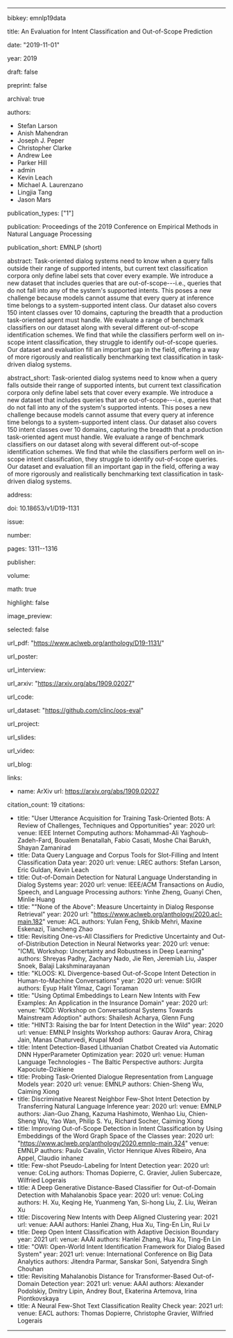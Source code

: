 ---

bibkey: emnlp19data

title: An Evaluation for Intent Classification and Out-of-Scope Prediction

date: "2019-11-01"

year: 2019

draft: false

preprint: false

archival: true

authors: 
- Stefan Larson
- Anish Mahendran
- Joseph J. Peper
- Christopher Clarke
- Andrew Lee
- Parker Hill
- admin
- Kevin Leach
- Michael A. Laurenzano
- Lingjia Tang
- Jason Mars

publication_types: ["1"]

publication: Proceedings of the 2019 Conference on Empirical Methods in Natural Language Processing

publication_short: EMNLP (short)

abstract: Task-oriented dialog systems need to know when a query falls outside their range of supported intents, but current text classification corpora only define label sets that cover every example. We introduce a new dataset that includes queries that are out-of-scope---i.e., queries that do not fall into any of the system's supported intents. This poses a new challenge because models cannot assume that every query at inference time belongs to a system-supported intent class. Our dataset also covers 150 intent classes over 10 domains, capturing the breadth that a production task-oriented agent must handle. We evaluate a range of benchmark classifiers on our dataset along with several different out-of-scope identification schemes. We find that while the classifiers perform well on in-scope intent classification, they struggle to identify out-of-scope queries. Our dataset and evaluation fill an important gap in the field, offering a way of more rigorously and realistically benchmarking text classification in task-driven dialog systems.

abstract_short: Task-oriented dialog systems need to know when a query falls outside their range of supported intents, but current text classification corpora only define label sets that cover every example. We introduce a new dataset that includes queries that are out-of-scope---i.e., queries that do not fall into any of the system's supported intents. This poses a new challenge because models cannot assume that every query at inference time belongs to a system-supported intent class. Our dataset also covers 150 intent classes over 10 domains, capturing the breadth that a production task-oriented agent must handle. We evaluate a range of benchmark classifiers on our dataset along with several different out-of-scope identification schemes. We find that while the classifiers perform well on in-scope intent classification, they struggle to identify out-of-scope queries. Our dataset and evaluation fill an important gap in the field, offering a way of more rigorously and realistically benchmarking text classification in task-driven dialog systems.

address: 

doi: 10.18653/v1/D19-1131

issue: 

number: 

pages: 1311--1316

publisher: 

volume: 

math: true

highlight: false

image_preview: 

selected: false

url_pdf: "https://www.aclweb.org/anthology/D19-1131/"

url_poster: 

url_interview: 

url_arxiv: "https://arxiv.org/abs/1909.02027"

url_code: 

url_dataset: "https://github.com/clinc/oos-eval"

url_project: 

url_slides: 

url_video: 

url_blog: 

links: 
- name: ArXiv
  url: https://arxiv.org/abs/1909.02027

citation_count: 19
citations:
- title: "User Utterance Acquisition for Training Task-Oriented Bots: A Review of Challenges, Techniques and Opportunities"
  year: 2020
  url: 
  venue: IEEE Internet Computing
  authors: Mohammad-Ali Yaghoub-Zadeh-Fard, Boualem Benatallah, Fabio Casati, Moshe Chai Barukh, Shayan Zamanirad
- title: Data Query Language and Corpus Tools for Slot-Filling and Intent Classification Data
  year: 2020
  url: 
  venue: LREC
  authors: Stefan Larson, Eric Guldan, Kevin Leach
- title: Out-of-Domain Detection for Natural Language Understanding in Dialog Systems
  year: 2020
  url: 
  venue: IEEE/ACM Transactions on Audio, Speech, and Language Processing
  authors: Yinhe Zheng, Guanyi Chen, Minlie Huang
- title: "\"None of the Above\": Measure Uncertainty in Dialog Response Retrieval"
  year: 2020
  url: "https://www.aclweb.org/anthology/2020.acl-main.182"
  venue: ACL
  authors: Yulan Feng, Shikib Mehri, Maxine Eskenazi, Tiancheng Zhao
- title: Revisiting One-vs-All Classifiers for Predictive Uncertainty and Out-of-Distribution Detection in Neural Networks
  year: 2020
  url: 
  venue: "ICML Workshop: Uncertainty and Robustness in Deep Learning"
  authors: Shreyas Padhy, Zachary Nado, Jie Ren, Jeremiah Liu, Jasper Snoek, Balaji Lakshminarayanan
- title: "KLOOS: KL Divergence-based Out-of-Scope Intent Detection in Human-to-Machine Conversations"
  year: 2020
  url: 
  venue: SIGIR
  authors: Eyup Halit Yilmaz, Cagri Toraman
- title: "Using Optimal Embeddings to Learn New Intents with Few Examples: An Application in the Insurance Domain"
  year: 2020
  url: 
  venue: "KDD: Workshop on Conversational Systems Towards Mainstream Adoption"
  authors: Shailesh Acharya, Glenn Fung
- title: "HINT3: Raising the bar for Intent Detection in the Wild"
  year: 2020
  url: 
  venue: EMNLP Insights Workshop
  authors: Gaurav Arora, Chirag Jain, Manas Chaturvedi, Krupal Modi
- title: Intent Detection-Based Lithuanian Chatbot Created via Automatic DNN HyperParameter Optimization
  year: 2020
  url: 
  venue: Human Language Technologies - The Baltic Perspective
  authors: Jurgita Kapociute-Dzikiene
- title: Probing Task-Oriented Dialogue Representation from Language Models
  year: 2020
  url: 
  venue: EMNLP
  authors: Chien-Sheng Wu, Caiming Xiong
- title: Discriminative Nearest Neighbor Few-Shot Intent Detection by Transferring Natural Language Inference
  year: 2020
  url: 
  venue: EMNLP
  authors: Jian-Guo Zhang, Kazuma Hashimoto, Wenhao Liu, Chien-Sheng Wu, Yao Wan, Philip S. Yu, Richard Socher, Caiming Xiong
- title: Improving Out-of-Scope Detection in Intent Classification by Using Embeddings of the Word Graph Space of the Classes
  year: 2020
  url: "https://www.aclweb.org/anthology/2020.emnlp-main.324"
  venue: EMNLP
  authors: Paulo Cavalin, Victor Henrique Alves Ribeiro, Ana Appel, Claudio inhanez
- title: Few-shot Pseudo-Labeling for Intent Detection
  year: 2020
  url: 
  venue: CoLing
  authors: Thomas Dopierre, C. Gravier, Julien Subercaze, Wilfried Logerais
- title: A Deep Generative Distance-Based Classifier for Out-of-Domain Detection with Mahalanobis Space
  year: 2020
  url: 
  venue: CoLing
  authors: H. Xu, Keqing He, Yuanmeng Yan, Si-hong Liu, Z. Liu, Weiran Xu
- title: Discovering New Intents with Deep Aligned Clustering
  year: 2021
  url: 
  venue: AAAI
  authors: Hanlei Zhang, Hua Xu, Ting-En Lin, Rui Lv
- title: Deep Open Intent Classification with Adaptive Decision Boundary
  year: 2021
  url: 
  venue: AAAI
  authors: Hanlei Zhang, Hua Xu, Ting-En Lin
- title: "OWI: Open-World Intent Identification Framework for Dialog Based System"
  year: 2021
  url: 
  venue: International Conference on Big Data Analytics
  authors: Jitendra Parmar, Sanskar Soni, Satyendra Singh Chouhan
- title: Revisiting Mahalanobis Distance for Transformer-Based Out-of-Domain Detection
  year: 2021
  url: 
  venue: AAAI
  authors: Alexander Podolskiy, Dmitry Lipin, Andrey Bout, Ekaterina Artemova, Irina Piontkovskaya
- title: A Neural Few-Shot Text Classification Reality Check
  year: 2021
  url: 
  venue: EACL
  authors: Thomas Dopierre, Christophe Gravier, Wilfried Logerais


---